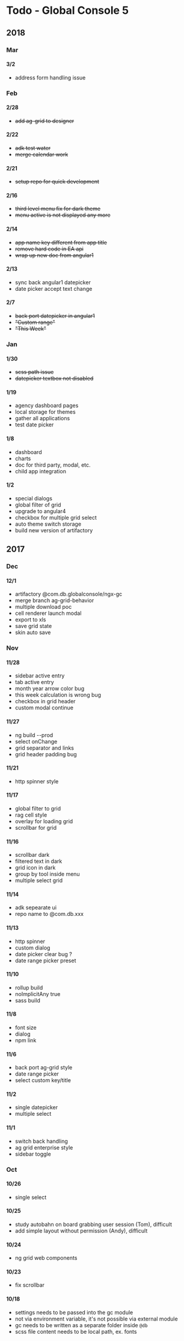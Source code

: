 # Todo - Global Console 5 

## 2018

### Mar

#### 3/2
- address form handling issue

### Feb

#### 2/28
- ~~add ag-grid to designer~~

#### 2/22

- ~~adk test water~~
- ~~merge calendar work~~

#### 2/21

- ~~setup repo for quick development~~

#### 2/16 
- ~~third level menu fix for dark theme~~
- ~~menu active is not displayed any more~~

#### 2/14
- ~~app name key different from app title~~
- ~~remove hard code in EA api~~
- ~~wrap up new doc from angular1~~

#### 2/13
- sync back angular1 datepicker
- date picker accept text change

#### 2/7
- ~~back port datepicker in angular1~~
- ~~"Custom range"~~
- ~~"This Week"~~

### Jan

#### 1/30 
- ~~scss path issue~~
- ~~datepicker textbox not disabled~~

#### 1/19
- agency dashboard pages
- local storage for themes
- gather all applications
- test date picker

#### 1/8
- dashboard
- charts
- doc for third party, modal, etc.
- child app integration

#### 1/2
- special dialogs
- global filter of grid
- upgrade to angular4
- checkbox for multiple grid select
- auto theme switch storage
- build new version of artifactory

## 2017

### Dec 

#### 12/1
- artifactory @com.db.globalconsole/ngx-gc
- merge branch ag-grid-behavior
- multiple download poc
- cell renderer launch modal
- export to xls
- save grid state
- skin auto save

### Nov

#### 11/28
- sidebar active entry
- tab active entry
- month year arrow color bug
- this week calculation is wrong bug
- checkbox in grid header
- custom modal continue

#### 11/27
- ng build --prod
- select onChange
- grid separator and links
- grid header padding bug

#### 11/21
- http spinner style

#### 11/17
- global filter to grid
- rag cell style
- overlay for loading grid
- scrollbar for grid

#### 11/16
- scrollbar dark
- filtered text in dark
- grid icon in dark
- group by tool inside menu
- multiple select grid

#### 11/14
- adk sepearate ui
- repo name to @com.db.xxx

#### 11/13
- http spinner
- custom dialog
- date picker clear bug ?
- date range picker preset

#### 11/10
- rollup build
- noImplicitAny true
- sass build

#### 11/8
- font size
- dialog
- npm link

#### 11/6
- back port ag-grid style
- date range picker
- select custom key/title

#### 11/2 
- single datepicker
- multiple select

#### 11/1
- switch back handling
- ag grid enterprise style
- sidebar toggle

### Oct

#### 10/26
- single select

#### 10/25
- study autobahn on board grabbing user session (Tom), difficult
- add simple layout without permission (Andy), difficult

#### 10/24
- ng grid web components

#### 10/23
- fix scrollbar

#### 10/18
- settings needs to be passed into the gc module
- not via environment variable, it's not possible via external module
- gc needs to be written as a separate folder inside `@db`
- scss file content needs to be local path, ex. fonts
